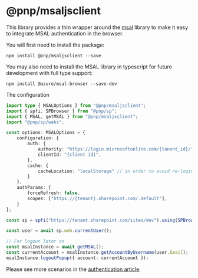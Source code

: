 # @pnp/msaljsclient

This library provides a thin wrapper around the [msal](https://github.com/AzureAD/microsoft-authentication-library-for-js) library to make it easy to integrate MSAL authentication in the browser.

You will first need to install the package:

`npm install @pnp/msaljsclient --save`

You may also need to install the MSAL library in typescript for future development with full type support:

`npm install @azure/msal-browser --save-dev`

The configuration

```TypeScript
import type { MSALOptions } from "@pnp/msaljsclient";
import { spfi, SPBrowser } from "@pnp/sp";
import { MSAL, getMSAL } from "@pnp/msaljsclient";
import "@pnp/sp/webs";

const options: MSALOptions = {
    configuration: {
        auth: {
            authority: "https://login.microsoftonline.com/{tanent_id}/",
            clientId: "{client id}",
        },
        cache: {
            cacheLocation: "localStorage" // in order to avoid re-login after page refresh
        }
    },
    authParams: {
        forceRefresh: false,
        scopes: ["https://{tenant}.sharepoint.com/.default"],
    }
};

const sp = spfi("https://tenant.sharepoint.com/sites/dev").using(SPBrowser(), MSAL(options));

const user = await sp.web.currentUser();

// For logout later on
const msalInstance = await getMSAL();
const currentAccount = msalInstance.getAccountByUsername(user.Email);
msalInstance.logoutPopup({ account: currentAccount });
```

Please see more scenarios in the [authentication article](../concepts/authentication.md).
